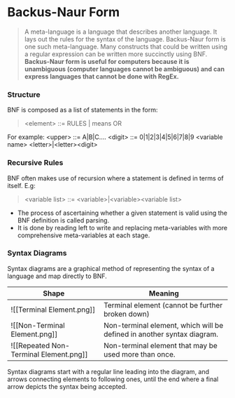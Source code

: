 # Backus-Naur Form
> A meta-language is a language that describes another language.
> It lays out the rules for the syntax of the language.
> Backus-Naur form is one such meta-language.
> Many constructs that could be written using a regular expression can be written more succinctly using BNF.
> **Backus-Naur form is useful for computers because it is unambiguous (computer languages cannot be ambiguous) and can express languages that cannot be done with RegEx.**

### Structure
BNF is composed as a list of statements in the form:
> \<element\> ::= RULES
> | means OR

For example:
\<upper\> ::= A|B|C....
\<digit\> ::= 0|1|2|3|4|5|6|7|8|9
\<variable name\> \<letter\>|\<letter\>\<digit\>

### Recursive Rules
BNF often makes use of recursion where a statement is defined in terms of itself. E.g:
> \<variable list\> ::= \<variable\>|\<variable\>\<variable list\>

- The process of ascertaining whether a given statement is valid using the BNF definition is called parsing.
- It is done by reading left to write and replacing meta-variables with more comprehensive meta-variables at each stage.

### Syntax Diagrams
Syntax diagrams are a graphical method of representing the syntax of a language and map directly to BNF.

| Shape                                  | Meaning                                                                |
| -------------------------------------- | ---------------------------------------------------------------------- |
| ![[Terminal Element.png]]              | Terminal element (cannot be further broken down)                       |
| ![[Non-Terminal Element.png]]          | Non-terminal element, which will be defined in another syntax diagram. |
| ![[Repeated Non-Terminal Element.png]] | Non-terminal element that may be used more than once.                  |

Syntax diagrams start with a regular line leading into the diagram, and arrows connecting elements to following ones, until the end where a final arrow depicts the syntax being accepted.